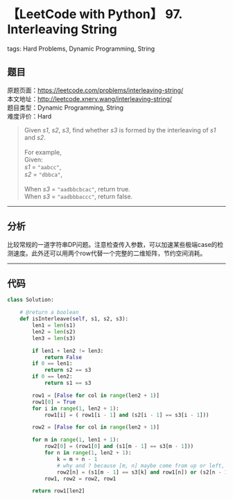 # 【LeetCode with Python】 97. Interleaving String
tags: Hard Problems, Dynamic Programming, String

## 题目
原题页面：<https://leetcode.com/problems/interleaving-string/><br/>
本文地址：<http://leetcode.xnerv.wang/interleaving-string/><br/>
题目类型：Dynamic Programming, String<br/>
难度评价：Hard<br/>

> Given *s1*, *s2*, *s3*, find whether *s3* is formed by the interleaving of *s1* and *s2*.<br/>
><br/>
> For example,<br/>
> Given:<br/>
> *s1* = `"aabcc"`,<br/>
> *s2* = `"dbbca"`,<br/>
><br/>
> When *s3* = `"aadbbcbcac"`, return true.<br/>
> When *s3* = `"aadbbbaccc"`, return false.<br/>

<!-- more -->

---
## 分析
比较常规的一道字符串DP问题。注意检查传入参数，可以加速某些极端case的检测速度。此外还可以用两个row代替一个完整的二维矩阵，节约空间消耗。<br/>

---
## 代码
``` python
class Solution:

    # @return a boolean
    def isInterleave(self, s1, s2, s3):
        len1 = len(s1)
        len2 = len(s2)
        len3 = len(s3)

        if len1 + len2 != len3:
            return False
        if 0 == len1:
            return s2 == s3
        if 0 == len2:
            return s1 == s3

        row1 = [False for col in range(len2 + 1)]
        row1[0] = True
        for i in range(1, len2 + 1):
            row1[i] = ( row1[i - 1] and (s2[i - 1] == s3[i - 1]))

        row2 = [False for col in range(len2 + 1)]

        for m in range(1, len1 + 1):
            row2[0] = (row1[0] and (s1[m - 1] == s3[m - 1]))
            for n in range(1, len2 + 1):
                k = m + n - 1
                # why and ? because [m, n] maybe come from up or left, one of the two is the right source.
                row2[n] = (s1[m - 1] == s3[k] and row1[n]) or (s2[n - 1] == s3[k] and row2[n - 1])
            row1, row2 = row2, row1

        return row1[len2]
```
